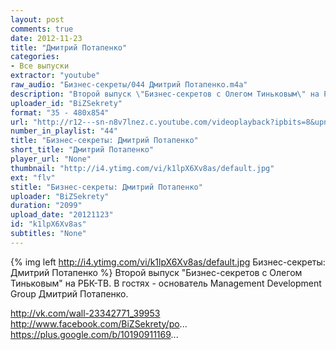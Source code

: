 ```yaml
---
layout: post
comments: true
date: 2012-11-23
title: "Дмитрий Потапенко"
categories:
- Все выпуски
extractor: "youtube"
raw_audio: "Бизнес-секреты/044 Дмитрий Потапенко.m4a"
description: "Второй выпуск \"Бизнес-секретов с Олегом Тиньковым\" на РБК-ТВ. В гостях - основатель Management Development Group Дмитрий Потапенко.\n\nhttp://vk.com/wall-23342771_39953\nhttp://www.facebook.com/BiZSekrety/po...\nhttps://plus.google.com/b/10190911169..."
uploader_id: "BiZSekrety"
format: "35 - 480x854"
url: "http://r12---sn-n8v7lnez.c.youtube.com/videoplayback?ipbits=8&upn=FUNkAvUDBEo&expire=1362814318&sver=3&newshard=yes&source=youtube&itag=35&key=yt1&mv=m&burst=40&mt=1362793992&ip=92.255.182.31&fexp=904429%2C912507%2C904829%2C916807%2C916626%2C920704%2C912806%2C902000%2C919512%2C929901%2C913605%2C925006%2C906938%2C931202%2C931401%2C908529%2C930803%2C920201%2C930101%2C930603%2C906834%2C926403&ms=au&lowtc=yes&factor=1.25&sparams=algorithm%2Cburst%2Ccp%2Cfactor%2Cid%2Cip%2Cipbits%2Citag%2Clowtc%2Csource%2Cupn%2Cexpire&id=9359695fa5eff1ab&cp=U0hVR1hMUl9GUkNONV9QRlZEOlFfMmRrWXo2UENJ&algorithm=throttle-factor&signature=1CCD893F00206C64193C6A868AB6D58C1B02A3EC.1D38CC096E7C74849D64EDE0903ABD9F5BC5676E"
number_in_playlist: "44"
title: "Бизнес-секреты: Дмитрий Потапенко"
short_title: "Дмитрий Потапенко"
player_url: "None"
thumbnail: "http://i4.ytimg.com/vi/k1lpX6Xv8as/default.jpg"
ext: "flv"
stitle: "Бизнес-секреты: Дмитрий Потапенко"
uploader: "BiZSekrety"
duration: "2099"
upload_date: "20121123"
id: "k1lpX6Xv8as"
subtitles: "None"
---
```


{% img left http://i4.ytimg.com/vi/k1lpX6Xv8as/default.jpg Бизнес-секреты: Дмитрий Потапенко %}
Второй выпуск "Бизнес-секретов с Олегом Тиньковым" на РБК-ТВ. В гостях - основатель Management Development Group Дмитрий Потапенко.  
  
http://vk.com/wall-23342771_39953  
http://www.facebook.com/BiZSekrety/po...  
https://plus.google.com/b/10190911169...